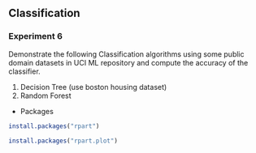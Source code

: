 ## Classification

### Experiment 6

Demonstrate the following Classification algorithms
using some public domain datasets in UCI ML repository and compute the accuracy
of the classifier.

1. Decision Tree (use boston housing dataset)
2. Random Forest

* Packages

```R
install.packages("rpart")
```

```R
install.packages("rpart.plot")
```
